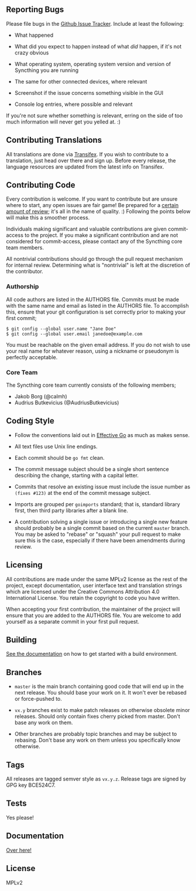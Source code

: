 ## Reporting Bugs

Please file bugs in the [Github Issue
Tracker](https://github.com/syncthing/syncthing/issues). Include at
least the following:

 - What happened

 - What did you expect to happen instead of what *did* happen, if it's
   not crazy obvious

 - What operating system, operating system version and version of
   Syncthing you are running

 - The same for other connected devices, where relevant

 - Screenshot if the issue concerns something visible in the GUI

 - Console log entries, where possible and relevant

If you're not sure whether something is relevant, erring on the side of
too much information will never get you yelled at. :)

## Contributing Translations

All translations are done via
[Transifex](https://www.transifex.com/projects/p/syncthing/). If you
wish to contribute to a translation, just head over there and sign up.
Before every release, the language resources are updated from the
latest info on Transifex.

## Contributing Code

Every contribution is welcome. If you want to contribute but are unsure
where to start, any open issues are fair game! Be prepared for a
[certain amount of review](https://github.com/syncthing/syncthing/wiki/FAQ#why-are-you-being-so-hard-on-my-pull-request);
it's all in the name of quality. :) Following the points below will make this
a smoother process.

Individuals making significant and valuable contributions are given
commit-access to the project. If you make a significant contribution and
are not considered for commit-access, please contact any of the
Syncthing core team members.

All nontrivial contributions should go through the pull request
mechanism for internal review. Determining what is "nontrivial" is left
at the discretion of the contributor.

### Authorship

All code authors are listed in the AUTHORS file. Commits must be made
with the same name and email as listed in the AUTHORS file. To
accomplish this, ensure that your git configuration is set correctly
prior to making your first commit;

    $ git config --global user.name "Jane Doe"
    $ git config --global user.email janedoe@example.com

You must be reachable on the given email address. If you do not wish to
use your real name for whatever reason, using a nickname or pseudonym is
perfectly acceptable.

### Core Team

The Syncthing core team currently consists of the following members;

 - Jakob Borg (@calmh)
 - Audrius Butkevicius (@AudriusButkevicius)

## Coding Style

- Follow the conventions laid out in [Effective Go](https://golang.org/doc/effective_go.html)
  as much as makes sense.

- All text files use Unix line endings.

- Each commit should be `go fmt` clean.

- The commit message subject should be a single short sentence
  describing the change, starting with a capital letter.

- Commits that resolve an existing issue must include the issue number
  as `(fixes #123)` at the end of the commit message subject.

- Imports are grouped per `goimports` standard; that is, standard
  library first, then third party libraries after a blank line.

- A contribution solving a single issue or introducing a single new
  feature should probably be a single commit based on the current
  `master` branch. You may be asked to "rebase" or "squash" your pull
  request to make sure this is the case, especially if there have been
  amendments during review.

## Licensing

All contributions are made under the same MPLv2 license as the rest of
the project, except documentation, user interface text and translation
strings which are licensed under the Creative Commons Attribution 4.0
International License. You retain the copyright to code you have
written.

When accepting your first contribution, the maintainer of the project
will ensure that you are added to the AUTHORS file. You are welcome to
add yourself as a separate commit in your first pull request.

## Building

[See the documentation](https://github.com/syncthing/syncthing/wiki/Building)
on how to get started with a build environment.

## Branches

 - `master` is the main branch containing good code that will end up in
   the next release. You should base your work on it. It won't ever be
   rebased or force-pushed to.

 - `vx.y` branches exist to make patch releases on otherwise obsolete
   minor releases. Should only contain fixes cherry picked from master.
   Don't base any work on them.

 - Other branches are probably topic branches and may be subject to
   rebasing. Don't base any work on them unless you specifically know
   otherwise.

## Tags

All releases are tagged semver style as `vx.y.z`. Release tags are
signed by GPG key BCE524C7.

## Tests

Yes please!

## Documentation

[Over here!](https://github.com/syncthing/syncthing/wiki)

## License

MPLv2

